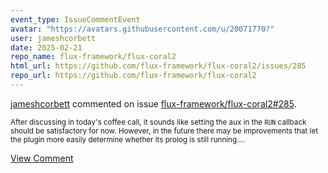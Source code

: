```yaml
---
event_type: IssueCommentEvent
avatar: "https://avatars.githubusercontent.com/u/20071770?"
user: jameshcorbett
date: 2025-02-21
repo_name: flux-framework/flux-coral2
html_url: https://github.com/flux-framework/flux-coral2/issues/285
repo_url: https://github.com/flux-framework/flux-coral2
---
```


<a href='https://github.com/jameshcorbett' target='_blank'>jameshcorbett</a> commented on issue <a href='https://github.com/flux-framework/flux-coral2/issues/285' target='_blank'>flux-framework/flux-coral2#285</a>.

<small>After discussing in today's coffee call, it sounds like setting the aux in the `RUN` callback should be satisfactory for now. However, in the future there may be improvements that let the plugin more easily determine whether its prolog is still running....</small>

<a href='https://github.com/flux-framework/flux-coral2/issues/285' target='_blank'>View Comment</a>
